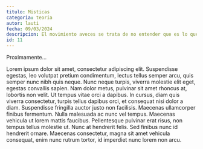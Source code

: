 ```yaml
---
titulo: Misticas
categoria: teoria
autor: lauti
fecha: 09/03/2024
descripcion: El movimiento aveces se trata de no entender que es lo que está pasando y entregarse a los momentos con una actitud scout, hay muchas seremonias, distinciones y tradiciones secretas que se rigen en cada grupo.
id: 11
---
```


Proximamente...

Lorem ipsum dolor sit amet, consectetur adipiscing elit. Suspendisse egestas, leo volutpat pretium condimentum, lectus tellus semper arcu, quis semper nunc nibh quis neque. Nunc neque turpis, viverra molestie elit eget, egestas convallis sapien. Nam dolor metus, pulvinar sit amet rhoncus at, lobortis non velit. Ut tempus vitae orci a dapibus. In cursus, diam quis viverra consectetur, turpis tellus dapibus orci, et consequat nisi dolor a diam. Suspendisse fringilla auctor justo non facilisis. Maecenas ullamcorper finibus fermentum. Nulla malesuada ac nunc vel tempus. Maecenas vehicula ut lorem mattis faucibus. Pellentesque pulvinar erat risus, non tempus tellus molestie ut. Nunc at hendrerit felis. Sed finibus nunc id hendrerit ornare. Maecenas consectetur, magna sit amet vehicula consequat, enim nunc rutrum tortor, id imperdiet nunc lorem non arcu.